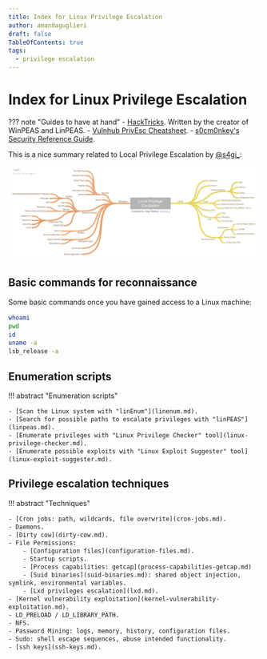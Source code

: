```yaml
---
title: Index for Linux Privilege Escalation
author: amandaguglieri
draft: false
TableOfContents: true
tags:
  - privilege escalation
---
```


# Index for Linux Privilege Escalation

??? note "Guides to have at hand"
    - [HackTricks](https://book.hacktricks.xyz/).  Written by the creator of WinPEAS and LinPEAS.
    - [Vulnhub PrivEsc Cheatsheet](https://github.com/Ignitetechnologies/Privilege-Escalation).
    - [s0cm0nkey's Security Reference Guide](https://s0cm0nkey.gitbook.io/s0cm0nkeys-security-reference-guide/).


This is a nice summary related to Local Privilege Escalation by [@s4gi_](https://twitter.com/s4gi_/status/866501430374301696/photo/1):

![local-privilege-escalation.jpg](img/local-privilege-escalation.jpg)


## Basic commands for reconnaissance

Some basic commands once you have gained access to a Linux machine:

```bash
whoami
pwd
id
uname -a
lsb_release -a
```


## Enumeration scripts

!!! abstract "Enumeration scripts"

    - [Scan the Linux system with "linEnum"](linenum.md).
    - [Search for possible paths to escalate privileges with "linPEAS"](linpeas.md).
    - [Enumerate privileges with "Linux Privilege Checker" tool](linux-privilege-checker.md).
    - [Enumerate possible exploits with "Linux Exploit Suggester" tool](linux-exploit-suggester.md).
        

## Privilege escalation techniques  

!!! abstract "Techniques"
	
    - [Cron jobs: path, wildcards, file overwrite](cron-jobs.md).
    - Daemons. 
	- [Dirty cow](dirty-cow.md).
	- File Permissions: 
		- [Configuration files](configuration-files.md).
		- Startup scripts.
		- [Process capabilities: getcap](process-capabilities-getcap.md)
		- [Suid binaries](suid-binaries.md): shared object injection, symlink, environmental variables.
		- [Lxd privileges escalation](lxd.md).
	- [Kernel vulnerability exploitation](kernel-vulnerability-exploitation.md).
	- LD_PRELOAD / LD_LIBRARY_PATH.
	- NFS.
	- Password Mining: logs, memory, history, configuration files.
	- Sudo: shell escape sequences, abuse intended functionality.
	- [ssh keys](ssh-keys.md).


